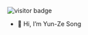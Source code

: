 ![visitor badge](https://visitor-badge.laobi.icu/badge?page_id=YunzeSong.README)

- 👋 Hi, I’m Yun-Ze Song
